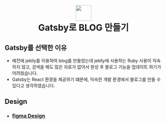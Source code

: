 <br />
<h1 align="center">
<image src="https://user-images.githubusercontent.com/44824320/215273231-7a7f2058-b4fa-49ea-beae-7cf693b38fb6.png" width="50" /> <br />
Gatsby로 BLOG 만들기
</h1>

## Gatsby를 선택한 이유

- 예전에 jeklly를 이용하여 blog를 만들었는데 jeklly에 사용하는 Ruby 사용이 익숙하지 않고, 검색을 해도 많은 자료가 없어서 완성 후 블로그 기능을 업데이트 하기가 어려웠습니다.
- Gatsby는 React 환경을 제공하기 떄문에, 익숙한 개발 환경에서 블로그를 만들 수 있다고 생각하였습니다.

## Design

- ### [figma Design](https://www.figma.com/file/ngSymMJadxkT4UCs4lWVAl/tech-blog?node-id=1%3A2&t=5fpGpKMTXQFCVQTt-1)

